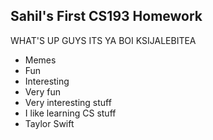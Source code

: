 ## Sahil's First CS193 Homework

WHAT'S UP GUYS ITS YA BOI KSIJALEBITEA

- Memes
- Fun
- Interesting
- Very fun
- Very interesting stuff
- I like learning CS stuff
- Taylor Swift
